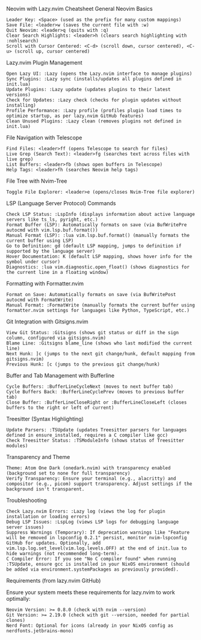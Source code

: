 Neovim with Lazy.nvim Cheatsheet
General Neovim Basics

    Leader Key: <Space> (used as the prefix for many custom mappings)
    Save File: <leader>w (saves the current file with :w)
    Quit Neovim: <leader>q (quits with :q)
    Clear Search Highlights: <leader>h (clears search highlighting with :nohlsearch)
    Scroll with Cursor Centered: <C-d> (scroll down, cursor centered), <C-u> (scroll up, cursor centered)

Lazy.nvim Plugin Management

    Open Lazy UI: :Lazy (opens the Lazy.nvim interface to manage plugins)
    Sync Plugins: :Lazy sync (installs/updates all plugins defined in init.lua)
    Update Plugins: :Lazy update (updates plugins to their latest versions)
    Check for Updates: :Lazy check (checks for plugin updates without installing)
    Profile Performance: :Lazy profile (profiles plugin load times to optimize startup, as per lazy.nvim GitHub features)
    Clean Unused Plugins: :Lazy clean (removes plugins not defined in init.lua)

File Navigation with Telescope

    Find Files: <leader>ff (opens Telescope to search for files)
    Live Grep (Search Text): <leader>fg (searches text across files with live grep)
    List Buffers: <leader>fb (shows open buffers in Telescope)
    Help Tags: <leader>fh (searches Neovim help tags)

File Tree with Nvim-Tree

    Toggle File Explorer: <leader>e (opens/closes Nvim-Tree file explorer)

LSP (Language Server Protocol) Commands

    Check LSP Status: :LspInfo (displays information about active language servers like ts_ls, pyright, etc.)
    Format Buffer (LSP): Automatically formats on save (via BufWritePre autocmd with vim.lsp.buf.format())
    Manual Format (LSP): :lua vim.lsp.buf.format() (manually formats the current buffer using LSP)
    Go to Definition: gd (default LSP mapping, jumps to definition if supported by the language server)
    Hover Documentation: K (default LSP mapping, shows hover info for the symbol under cursor)
    Diagnostics: :lua vim.diagnostic.open_float() (shows diagnostics for the current line in a floating window)

Formatting with Formatter.nvim

    Format on Save: Automatically formats on save (via BufWritePost autocmd with FormatWrite)
    Manual Format: :FormatWrite (manually formats the current buffer using formatter.nvim settings for languages like Python, TypeScript, etc.)

Git Integration with Gitsigns.nvim

    View Git Status: :Gitsigns (shows git status or diff in the sign column, configured via gitsigns.nvim)
    Blame Line: :Gitsigns blame_line (shows who last modified the current line)
    Next Hunk: ]c (jumps to the next git change/hunk, default mapping from gitsigns.nvim)
    Previous Hunk: [c (jumps to the previous git change/hunk)

Buffer and Tab Management with Bufferline

    Cycle Buffers: :BufferLineCycleNext (moves to next buffer tab)
    Cycle Buffers Back: :BufferLineCyclePrev (moves to previous buffer tab)
    Close Buffer: :BufferLineCloseRight or :BufferLineCloseLeft (closes buffers to the right or left of current)

Treesitter (Syntax Highlighting)

    Update Parsers: :TSUpdate (updates Treesitter parsers for languages defined in ensure_installed, requires a C compiler like gcc)
    Check Treesitter Status: :TSModuleInfo (shows status of Treesitter modules)

Transparency and Theme

    Theme: Atom One Dark (onedark.nvim) with transparency enabled (background set to none for full transparency)
    Verify Transparency: Ensure your terminal (e.g., alacritty) and compositor (e.g., picom) support transparency. Adjust settings if the background isn't transparent.

Troubleshooting

    Check Lazy.nvim Errors: :Lazy log (views the log for plugin installation or loading errors)
    Debug LSP Issues: :LspLog (views LSP logs for debugging language server issues)
    Suppress Warnings (Temporary): If deprecation warnings like "Feature will be removed in lspconfig 0.2.1" persist, monitor nvim-lspconfig GitHub for updates. Optionally, add vim.lsp.log.set_level(vim.log.levels.OFF) at the end of init.lua to hide warnings (not recommended long-term).
    C Compiler Error: If you see "No C compiler found" when running :TSUpdate, ensure gcc is installed in your NixOS environment (should be added via environment.systemPackages as previously provided).

Requirements (from lazy.nvim GitHub)

Ensure your system meets these requirements for lazy.nvim to work optimally:

    Neovim Version: >= 0.8.0 (check with nvim --version)
    Git Version: >= 2.19.0 (check with git --version, needed for partial clones)
    Nerd Font: Optional for icons (already in your NixOS config as nerdfonts.jetbrains-mono)


